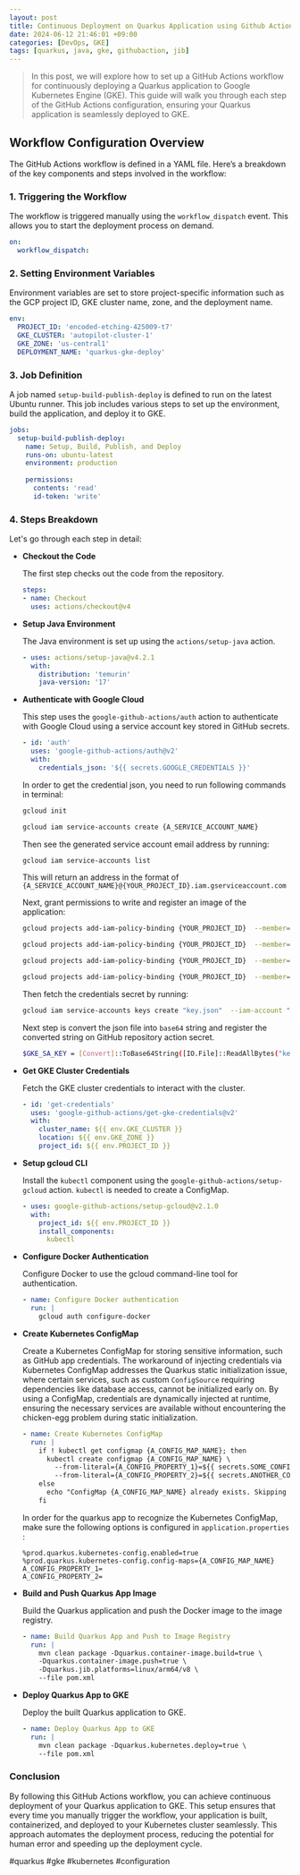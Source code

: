```yaml
---
layout: post
title: Continuous Deployment on Quarkus Application using Github Actions
date: 2024-06-12 21:46:01 +09:00
categories: [DevOps, GKE]
tags: [quarkus, java, gke, githubaction, jib]                    
---
```


> In this post, we will explore how to set up a GitHub Actions workflow for continuously deploying a Quarkus application to Google Kubernetes Engine (GKE). This guide will walk you through each step of the GitHub Actions configuration, ensuring your Quarkus application is seamlessly deployed to GKE.

## Workflow Configuration Overview

The GitHub Actions workflow is defined in a YAML file. Here’s a breakdown of the key components and steps involved in the workflow:

### 1. Triggering the Workflow

The workflow is triggered manually using the `workflow_dispatch` event. This allows you to start the deployment process on demand.

```yaml
on:
  workflow_dispatch: 
```

### 2. Setting Environment Variables

Environment variables are set to store project-specific information such as the GCP project ID, GKE cluster name, zone, and the deployment name.

```yaml
env: 
  PROJECT_ID: 'encoded-etching-425009-t7'
  GKE_CLUSTER: 'autopilot-cluster-1'
  GKE_ZONE: 'us-central1'
  DEPLOYMENT_NAME: 'quarkus-gke-deploy'
```

### 3. Job Definition

A job named `setup-build-publish-deploy` is defined to run on the latest Ubuntu runner. This job includes various steps to set up the environment, build the application, and deploy it to GKE.

```yaml
jobs:
  setup-build-publish-deploy:
    name: Setup, Build, Publish, and Deploy
    runs-on: ubuntu-latest
    environment: production
    
    permissions:
      contents: 'read'
      id-token: 'write'
```

### 4. Steps Breakdown

Let's go through each step in detail:

- **Checkout the Code**

  The first step checks out the code from the repository.

  ```yaml
  steps:
  - name: Checkout
    uses: actions/checkout@v4
  ```

- **Setup Java Environment**

  The Java environment is set up using the `actions/setup-java` action.

  ```yaml
  - uses: actions/setup-java@v4.2.1
    with:
      distribution: 'temurin'
      java-version: '17'
  ```

- **Authenticate with Google Cloud**

  This step uses the `google-github-actions/auth` action to authenticate with Google Cloud using a service account key stored in GitHub secrets.

  ```yaml
  - id: 'auth'
    uses: 'google-github-actions/auth@v2'
    with:
      credentials_json: '${{ secrets.GOOGLE_CREDENTIALS }}'
  ```

  In order to get the credential json, you need to run following commands in terminal:

  ```bash
  gcloud init 
  
  gcloud iam service-accounts create {A_SERVICE_ACCOUNT_NAME}
  ```

  Then see the generated service account email address by running:

  ```bash
  gcloud iam service-accounts list
  ```

  This will return an address in the format of `{A_SERVICE_ACCOUNT_NAME}@{YOUR_PROJECT_ID}.iam.gserviceaccount.com`

  Next, grant permissions to write and register an image of the application:

  ```bash
  gcloud projects add-iam-policy-binding {YOUR_PROJECT_ID}  --member=serviceAccount:{SERVICE_ACCOUNT_ADDRESS} --role=roles/container.admin
  
  gcloud projects add-iam-policy-binding {YOUR_PROJECT_ID}  --member=serviceAccount:{SERVICE_ACCOUNT_ADDRESS} --role=roles/storage.admin
  
  gcloud projects add-iam-policy-binding {YOUR_PROJECT_ID}  --member=serviceAccount:{SERVICE_ACCOUNT_ADDRESS} --role=roles/container.clusterViewer
  
  gcloud projects add-iam-policy-binding {YOUR_PROJECT_ID}  --member=serviceAccount:{SERVICE_ACCOUNT_ADDRESS} --role=roles/artifactregistry.writer
  ```

  Then fetch the credentials secret by running:

  ```bash
  gcloud iam service-accounts keys create "key.json"  --iam-account "{SERVICE_ACCOUNT_ADDRESS}"
  ```

  Next step is convert the json file into `base64` string and register the converted string on GitHub repository action secret.

  ```bash
  $GKE_SA_KEY = [Convert]::ToBase64String([IO.File]::ReadAllBytes("key.json"))    
  ```

- **Get GKE Cluster Credentials**

  Fetch the GKE cluster credentials to interact with the cluster.

  ```yaml
  - id: 'get-credentials'
    uses: 'google-github-actions/get-gke-credentials@v2'
    with:
      cluster_name: ${{ env.GKE_CLUSTER }}
      location: ${{ env.GKE_ZONE }}
      project_id: ${{ env.PROJECT_ID }}
  ```

- **Setup gcloud CLI**

  Install the `kubectl` component using the `google-github-actions/setup-gcloud` action. `kubectl` is needed to create a ConfigMap.

  ```yaml
  - uses: google-github-actions/setup-gcloud@v2.1.0
    with:
      project_id: ${{ env.PROJECT_ID }}
      install_components: 
        kubectl
  ```

- **Configure Docker Authentication**

  Configure Docker to use the gcloud command-line tool for authentication.

  ```yaml
  - name: Configure Docker authentication
    run: |
      gcloud auth configure-docker
  ```

- **Create Kubernetes ConfigMap**

  Create a Kubernetes ConfigMap for storing sensitive information, such as GitHub app credentials. The workaround of injecting credentials via Kubernetes ConfigMap addresses the Quarkus static initialization issue, where certain services, such as custom `ConfigSource` requiring dependencies like database access, cannot be initialized early on. By using a ConfigMap, credentials are dynamically injected at runtime, ensuring the necessary services are available without encountering the chicken-egg problem during static initialization.

  ```yaml
  - name: Create Kubernetes ConfigMap
    run: |
      if ! kubectl get configmap {A_CONFIG_MAP_NAME}; then
        kubectl create configmap {A_CONFIG_MAP_NAME} \
          --from-literal={A_CONFIG_PROPERTY_1}=${{ secrets.SOME_CONFIG_VALUE_YOU_WANT_TO_INJECT }} \
          --from-literal={A_CONFIG_PROPERTY_2}=${{ secrets.ANOTHER_CONFIG_VALUE_YOU_WANT_TO_INJECT }};
      else
        echo "ConfigMap {A_CONFIG_MAP_NAME} already exists. Skipping creation.";
      fi
  ```

  In order for the quarkus app to recognize the Kubernetes ConfigMap, make sure the following options is configured in `application.properties` :

  ```properties
  %prod.quarkus.kubernetes-config.enabled=true
  %prod.quarkus.kubernetes-config.config-maps={A_CONFIG_MAP_NAME}
  A_CONFIG_PROPERTY_1=
  A_CONFIG_PROPERTY_2=
  ```

- **Build and Push Quarkus App Image**

  Build the Quarkus application and push the Docker image to the image registry.

  ```yaml
  - name: Build Quarkus App and Push to Image Registry 
    run: |
      mvn clean package -Dquarkus.container-image.build=true \
      -Dquarkus.container-image.push=true \
      -Dquarkus.jib.platforms=linux/arm64/v8 \
      --file pom.xml
  ```

- **Deploy Quarkus App to GKE**

  Deploy the built Quarkus application to GKE.

  ```yaml
  - name: Deploy Quarkus App to GKE
    run: | 
      mvn clean package -Dquarkus.kubernetes.deploy=true \
      --file pom.xml
  ```

### Conclusion

By following this GitHub Actions workflow, you can achieve continuous deployment of your Quarkus application to GKE. This setup ensures that every time you manually trigger the workflow, your application is built, containerized, and deployed to your Kubernetes cluster seamlessly. This approach automates the deployment process, reducing the potential for human error and speeding up the deployment cycle.

#quarkus #gke #kubernetes #configuration
